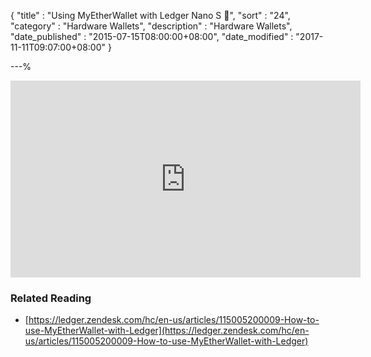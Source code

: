{
"title"       : "Using MyEtherWallet with Ledger Nano S 🎥",
"sort"        : "24",
"category"    : "Hardware Wallets",
"description" : "Hardware Wallets",
"date_published" : "2015-07-15T08:00:00+08:00",
"date_modified"  : "2017-11-11T09:07:00+08:00"
}

---%



<div class="video__wrapper">
  <iframe width="560" height="315" src="https://www.youtube.com/embed/97LDwY0cxr4" frameborder="0" allowfullscreen></iframe>
</div>


### Related Reading

- [https://ledger.zendesk.com/hc/en-us/articles/115005200009-How-to-use-MyEtherWallet-with-Ledger](https://ledger.zendesk.com/hc/en-us/articles/115005200009-How-to-use-MyEtherWallet-with-Ledger)
